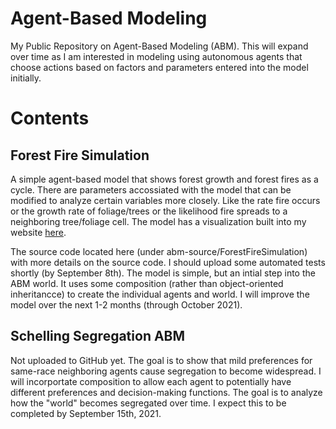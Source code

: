 # Agent-Based Modeling
 My Public Repository on Agent-Based Modeling (ABM). This will expand over time as I am interested in modeling using autonomous agents that choose actions based on factors and parameters entered into the model initially. 
 
# Contents

## Forest Fire Simulation

A simple agent-based model that shows forest growth and forest fires as a cycle. There are parameters accossiated with the model that can be modified to analyze certain variables more closely. Like the rate fire occurs or the growth rate of foliage/trees or the likelihood fire spreads to a neighboring tree/foliage cell. The model has a visualization built into my website [here](https://andrew-morgan-website.herokuapp.com/agent-based-modeling/forest-fire). 

The source code located here (under abm-source/ForestFireSimulation) with more details on the source code. I should upload some automated tests shortly (by September 8th). The model is simple, but an intial step into the ABM world. It uses some composition (rather than object-oriented inheritancce) to create the individual agents and world. I will improve the model over the next 1-2 months (through October 2021).


## Schelling Segregation ABM

Not uploaded to GitHub yet. The goal is to show that mild preferences for same-race neighboring agents cause segregation to become widespread. I will incorportate composition to allow each agent to potentially have different preferences and decision-making functions. The goal is to analyze how the "world" becomes segregated over time. I expect this to be completed by September 15th, 2021.
